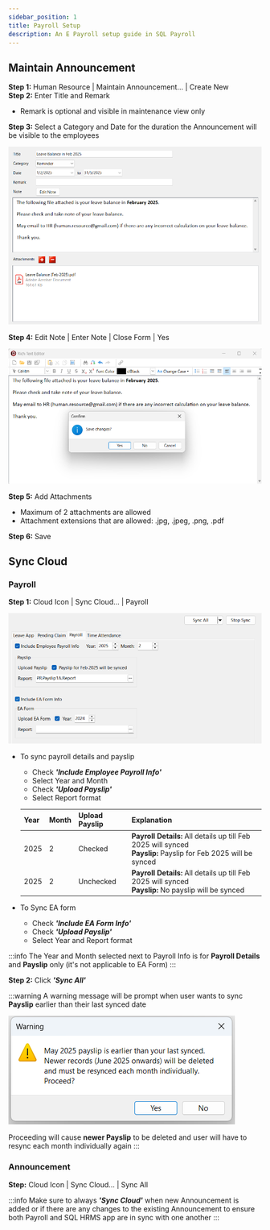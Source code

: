 ```yaml
---
sidebar_position: 1
title: Payroll Setup
description: An E Payroll setup guide in SQL Payroll
---
```


## Maintain Announcement

**Step 1:** Human Resource | Maintain Announcement… | Create New  
**Step 2:** Enter Title and Remark
- Remark is optional and visible in maintenance view only
  
**Step 3:** Select a Category and Date for the duration the Announcement will be visible to the employees  
  
  ![maintain-announcement1](../../../../static/img/integration/hrms/e-payroll/maintain-announcement1.png)

**Step 4:** Edit Note | Enter Note | Close Form | Yes  
  
  ![maintain-announcement2](../../../../static/img/integration/hrms/e-payroll/maintain-announcement2.png)

**Step 5:** Add Attachments  
- Maximum of 2 attachments are allowed
- Attachment extensions that are allowed: .jpg, .jpeg, .png, .pdf

**Step 6:** Save  

## Sync Cloud

### Payroll

**Step 1:** Cloud Icon | Sync Cloud… | Payroll  
  
  ![sync-cloud](../../../../static/img/integration/hrms/e-payroll/sync-cloud.png)

- To sync payroll details and payslip
  - Check ***'Include Employee Payroll Info'***
  - Select Year and Month
  - Check ***'Upload Payslip'***
  - Select Report format  
  
  | **Year** | **Month** | **Upload Payslip** | **Explanation** |    
  | :------- | :-------- | :----------------- | :-------------- |  
  | 2025 | 2 | Checked | **Payroll Details:** All details up till Feb 2025 will synced <br/> **Payslip:** Payslip for Feb 2025 will be synced |  
  | 2025 | 2 | Unchecked | **Payroll Details:** All details up till Feb 2025 will synced <br/> **Payslip:** No payslip will be synced |
  
- To Sync EA form
  - Check ***'Include EA Form Info'***
  - Check ***'Upload Payslip'***
  - Select Year and Report format

:::info
The Year and Month selected next to Payroll Info is for **Payroll Details** and **Payslip** only (it's not applicable to EA Form)
:::

**Step 2:** Click ***'Sync All'***

:::warning
A warning message will be prompt when user wants to sync **Payslip** earlier than their last synced date  

![sync-payslip](../../../../static/img/integration/hrms/e-payroll/sync-payslip.png)

Proceeding will cause **newer Payslip** to be deleted and user will have to resync each month individually again
:::

### Announcement

**Step:** Cloud Icon | Sync Cloud… | Sync All  

:::info
Make sure to always ***'Sync Cloud'*** when new Announcement is added or if there are any changes to the existing Announcement to ensure both Payroll and SQL HRMS app are in sync with one another
:::
